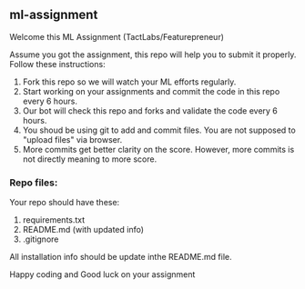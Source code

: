 ## ml-assignment

Welcome this ML Assignment (TactLabs/Featurepreneur)

Assume you got the assignment, this repo will help you to submit it properly. Follow these instructions:

1. Fork this repo so we will watch your ML efforts regularly.
2. Start working on your assignments and commit the code in this repo every 6 hours.
3. Our bot will check this repo and forks and validate the code every 6 hours.
4. You shoud be using git to add and commit files. You are not supposed to "upload files" via browser.
5. More commits get better clarity on the score. However, more commits is not directly meaning to more score.

### Repo files:
Your repo should have these:
1. requirements.txt
2. README.md (with updated info)
3. .gitignore

All installation info should be update inthe README.md file.

Happy coding and Good luck on your assignment

